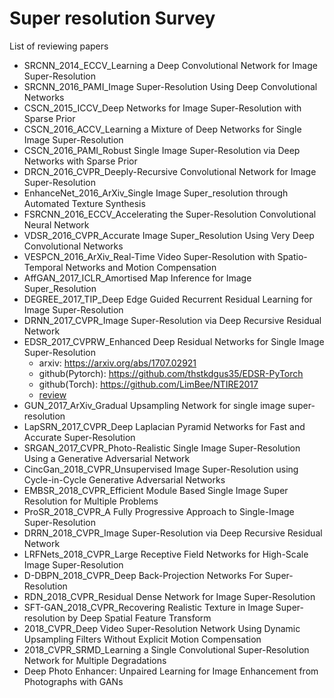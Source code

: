 # Super resolution Survey

List of reviewing papers

- SRCNN_2014_ECCV_Learning a Deep Convolutional Network for Image Super-Resolution                                                       
- SRCNN_2016_PAMI_Image Super-Resolution Using Deep Convolutional Networks
- CSCN_2015_ICCV_Deep Networks for Image Super-Resolution with Sparse Prior
- CSCN_2016_ACCV_Learning a Mixture of Deep Networks for Single Image Super-Resolution
- CSCN_2016_PAMI_Robust Single Image Super-Resolution via Deep Networks with Sparse Prior
- DRCN_2016_CVPR_Deeply-Recursive Convolutional Network for Image Super-Resolution
- EnhanceNet_2016_ArXiv_Single Image Super_resolution through Automated Texture Synthesis
- FSRCNN_2016_ECCV_Accelerating the Super-Resolution Convolutional Neural Network
- VDSR_2016_CVPR_Accurate Image Super_Resolution Using Very Deep Convolutional Networks
- VESPCN_2016_ArXiv_Real-Time Video Super-Resolution with Spatio-Temporal Networks and Motion Compensation
- AffGAN_2017_ICLR_Amortised Map Inference for Image Super_Resolution
- DEGREE_2017_TIP_Deep Edge Guided Recurrent Residual Learning for Image Super-Resolution
- DRNN_2017_CVPR_Image Super-Resolution via Deep Recursive Residual Network
- EDSR_2017_CVPRW_Enhanced Deep Residual Networks for Single Image Super-Resolution
  - arxiv: https://arxiv.org/abs/1707.02921
  - github(Pytorch): https://github.com/thstkdgus35/EDSR-PyTorch
  - github(Torch): https://github.com/LimBee/NTIRE2017
  - [review](https://github.com/LokLu/Super_resolution_Survey/blob/master/Reviews/EDSR.md)
- GUN_2017_ArXiv_Gradual Upsampling Network for single image super-resolution
- LapSRN_2017_CVPR_Deep Laplacian Pyramid Networks for Fast and Accurate Super-Resolution
- SRGAN_2017_CVPR_Photo-Realistic Single Image Super-Resolution Using a Generative Adversarial Network
- CincGan_2018_CVPR_Unsupervised Image Super-Resolution using Cycle-in-Cycle Generative Adversarial Networks
- EMBSR_2018_CVPR_Efficient Module Based Single Image Super Resolution for Multiple Problems
- ProSR_2018_CVPR_A Fully Progressive Approach to Single-Image Super-Resolution
- DRRN_2018_CVPR_Image Super-Resolution via Deep Recursive Residual Network
- LRFNets_2018_CVPR_Large Receptive Field Networks for High-Scale Image Super-Resolution
- D-DBPN_2018_CVPR_Deep Back-Projection Networks For Super-Resolution
- RDN_2018_CVPR_Residual Dense Network for Image Super-Resolution
- SFT-GAN_2018_CVPR_Recovering Realistic Texture in Image Super-resolution by Deep Spatial Feature Transform
- 2018_CVPR_Deep Video Super-Resolution Network Using Dynamic Upsampling Filters Without Explicit Motion Compensation
- 2018_CVPR_SRMD_Learning a Single Convolutional Super-Resolution Network for Multiple Degradations
- Deep Photo Enhancer: Unpaired Learning for Image Enhancement from Photographs with GANs

